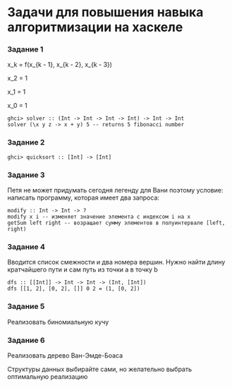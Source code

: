 # Задачи для повышения навыка алгоритмизации на хаскеле

### Задание 1
x_k = f(x_{k - 1}, x_{k - 2}, x_{k - 3})

x_2 = 1

x_1 = 1

x_0 = 1

```
ghci> solver :: (Int -> Int -> Int -> Int) -> Int -> Int
solver (\x y z -> x + y) 5 -- returns 5 fibonacci number
```

### Задание 2
```
ghci> quicksort :: [Int] -> [Int]
```

### Задание 3

Петя не может придумать сегодня легенду для Вани поэтому условие:
написать программу, которая имеет два запроса:
```
modify :: Int -> Int -> ?
modify x i -- изменяет значение элемента с индексом i на x
getSum left right -- возращает сумму элементов в полуинтервале [left, right)
```

### Задание 4
Вводится список смежности и два номера вершин. Нужно найти длину кратчайшего пути и сам путь из точки a в точку b
```
dfs :: [[Int]] -> Int -> Int -> (Int, [Int])
dfs [[1, 2], [0, 2], []] 0 2 = (1, [0, 2])
```

### Задание 5
Реализовать биномиальную кучу

### Задание 6
Реализовать дерево Ван-Эмде-Боаса

Структуры данных выбирайте сами, но желательно выбрать оптимальную реализацию
